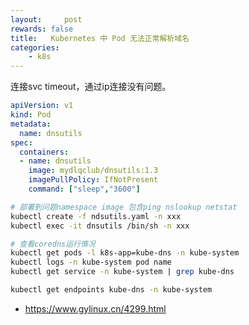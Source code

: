 ```yaml
---
layout:     post
rewards: false
title:   Kubernetes 中 Pod 无法正常解析域名
categories:
    - k8s
---
```


连接svc timeout，通过ip连接没有问题。

```yaml
apiVersion: v1
kind: Pod
metadata:
  name: dnsutils
spec:
  containers:
  - name: dnsutils
    image: mydlqclub/dnsutils:1.3
    imagePullPolicy: IfNotPresent
    command: ["sleep","3600"]
```



```sh
# 部署到问题namespace image 包含ping nslookup netstat 
kubectl create -f ndsutils.yaml -n xxx
kubectl exec -it dnsutils /bin/sh -n xxx
```



```sh
# 查看coredns运行情况
kubectl get pods -l k8s-app=kube-dns -n kube-system
kubectl logs -n kube-system pod name
kubectl get service -n kube-system | grep kube-dns

kubectl get endpoints kube-dns -n kube-system
```

- https://www.gylinux.cn/4299.html
